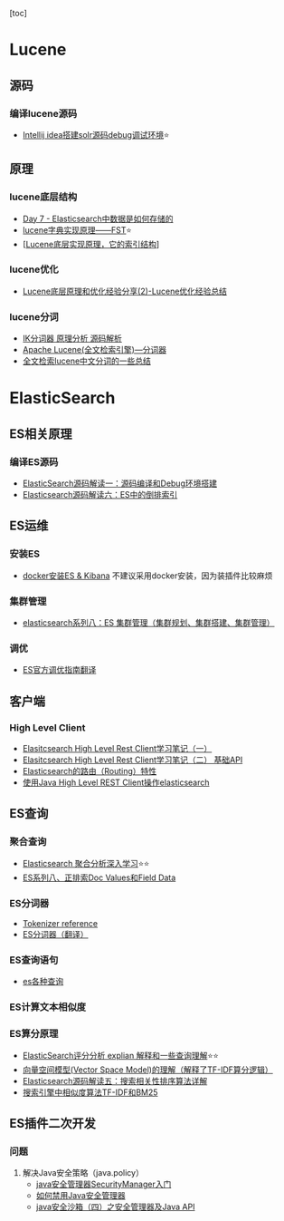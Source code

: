 [toc]

# Lucene

## 源码
### 编译lucene源码
- [Intellij idea搭建solr源码debug调试环境](http://qianjiasong.com/post/solr-debug-idea-build/):star:
## 原理

### lucene底层结构
- [Day 7 - Elasticsearch中数据是如何存储的](https://elasticsearch.cn/article/6178)
- [lucene字典实现原理——FST](https://www.cnblogs.com/bonelee/p/6226185.html):star:
- [[Lucene底层实现原理，它的索引结构](https://www.cnblogs.com/sessionbest/articles/8689030.html)]

### lucene优化
- [Lucene底层原理和优化经验分享(2)-Lucene优化经验总结](https://blog.csdn.net/njpjsoftdev/article/details/54133548)
### lucene分词
- [IK分词器 原理分析 源码解析](https://www.cnblogs.com/jpfss/p/11413473.html)
- [Apache Lucene(全文检索引擎)—分词器](https://www.cnblogs.com/hanyinglong/p/5395600.html#_label3)
- [全文检索lucene中文分词的一些总结](https://my.oschina.net/sunzy/blog/152316)

# ElasticSearch
## ES相关原理
### 编译ES源码
- [ElasticSearch源码解读一：源码编译和Debug环境搭建](https://lanffy.github.io/2019/04/08/Elasticsearch-Compile-Source-And-Debug)
- [Elasticsearch源码解读六：ES中的倒排索引](https://lanffy.github.io/2019/05/10/Inverted-Index-In-Elasticsearch)

## ES运维
### 安装ES
- [docker安装ES & Kibana](https://juejin.im/entry/6844903558425346055)
不建议采用docker安装，因为装插件比较麻烦
### 集群管理
- [elasticsearch系列八：ES 集群管理（集群规划、集群搭建、集群管理）](https://www.cnblogs.com/leesmall/p/9220535.html)
### 调优
- [ES官方调优指南翻译](http://wangnan.tech/post/elasticsearch-how-to/)

## 客户端

### High Level Client

- [Elasitcsearch High Level Rest Client学习笔记（一）](https://my.oschina.net/muziH/blog/1845396)
- [Elasitcsearch High Level Rest Client学习笔记（二） 基础API ](https://my.oschina.net/muziH/blog/1858134)
- [Elasticsearch的路由（Routing）特性](https://my.oschina.net/muziH/blog/1845783)
- [使用Java High Level REST Client操作elasticsearch](https://www.cnblogs.com/ginb/p/8716485.html)

## ES查询
### 聚合查询
- [Elasticsearch 聚合分析深入学习](https://zhuanlan.zhihu.com/p/107820698):star::star:
- [ES系列八、正排索Doc Values和Field Data](https://www.cnblogs.com/wangzhuxing/p/9508784.html)
### ES分词器
- [Tokenizer reference](https://www.elastic.co/guide/en/elasticsearch/reference/current/analysis-tokenizers.html)
- [ES分词器（翻译）](https://blog.csdn.net/jacksonary/article/details/83902325)

### ES查询语句
- [es各种查询](https://chenjiabing666.github.io/2018/09/02/es%E5%90%84%E7%A7%8D%E6%9F%A5%E8%AF%A2/)
### ES计算文本相似度
### ES算分原理
- [ElasticSearch评分分析 explian 解释和一些查询理解](https://www.cnblogs.com/hapjin/p/9677753.html):star::star:
- [向量空间模型(Vector Space Model)的理解（解释了TF-IDF算分逻辑）](https://www.cnblogs.com/hapjin/p/8687527.html)
- [Elasticsearch源码解读五：搜索相关性排序算法详解](https://lanffy.github.io/2019/05/08/Elasticsearch-Search-Score-Algorithm)
- [搜索引擎中相似度算法TF-IDF和BM25](http://qianjiasong.com/post/nlp-tf-idf-bm25/)

## ES插件二次开发
### 问题
1. 解决Java安全策略（java.policy）
   - [java安全管理器SecurityManager入门](https://www.cnblogs.com/duanxz/p/6108357.html)
   - [如何禁用Java安全管理器](https://cloud.tencent.com/developer/ask/69667)
   - [ java安全沙箱（四）之安全管理器及Java API ](https://www.cnblogs.com/duanxz/p/6108357.html)



